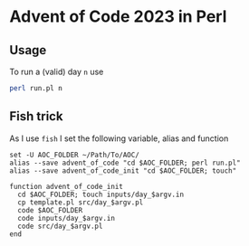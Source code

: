 # Advent of Code 2023 in Perl

## Usage

To run a (valid) day `n` use

```bash
perl run.pl n
```

## Fish trick

As I use `fish` I set the following variable, alias and function

```
set -U AOC_FOLDER ~/Path/To/AOC/
alias --save advent_of_code "cd $AOC_FOLDER; perl run.pl"
alias --save advent_of_code_init "cd $AOC_FOLDER; touch"

function advent_of_code_init
  cd $AOC_FOLDER; touch inputs/day_$argv.in
  cp template.pl src/day_$argv.pl
  code $AOC_FOLDER
  code inputs/day_$argv.in
  code src/day_$argv.pl
end
```
